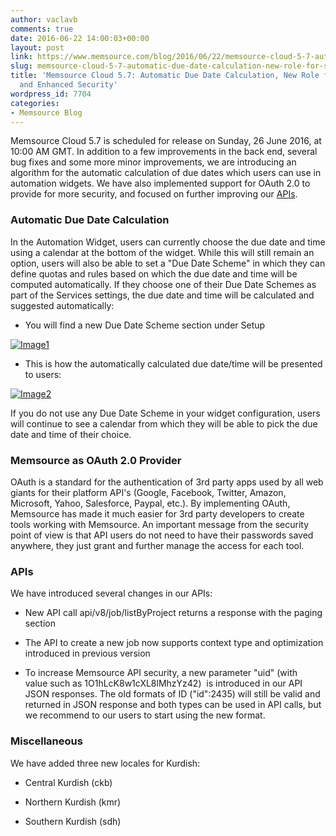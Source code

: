 ```yaml
---
author: vaclavb
comments: true
date: 2016-06-22 14:00:03+00:00
layout: post
link: https://www.memsource.com/blog/2016/06/22/memsource-cloud-5-7-automatic-due-date-calculation-new-role-for-submitter-and-enhanced-security/
slug: memsource-cloud-5-7-automatic-due-date-calculation-new-role-for-submitter-and-enhanced-security
title: 'Memsource Cloud 5.7: Automatic Due Date Calculation, New Role for Submitter
  and Enhanced Security'
wordpress_id: 7704
categories:
- Memsource Blog
---
```


Memsource Cloud 5.7 is scheduled for release on Sunday, 26 June 2016, at 10:00 AM GMT. In addition to a few improvements in the back end, several bug fixes and some more minor improvements, we are introducing an algorithm for the automatic calculation of due dates which users can use in automation widgets. We have also implemented support for OAuth 2.0 to provide for more security, and focused on further improving our [APIs](http://wiki.memsource.com/wiki/Memsource_API).

<!-- more -->


### Automatic Due Date Calculation


In the Automation Widget, users can currently choose the due date and time using a calendar at the bottom of the widget. While this will still remain an option, users will also be able to set a "Due Date Scheme" in which they can define quotas and rules based on which the due date and time will be computed automatically. If they choose one of their Due Date Schemes as part of the Services settings, the due date and time will be calculated and suggested automatically:



 	
  * You will find a new Due Date Scheme section under Setup


[![Image1](/wp-content/uploads/2016/06/Image1.png)](/wp-content/uploads/2016/06/Image1.png)



 	
  * This is how the automatically calculated due date/time will be presented to users:


[![Image2](/wp-content/uploads/2016/06/Image2-1024x488.png)](/wp-content/uploads/2016/06/Image2.png)



If you do not use any Due Date Scheme in your widget configuration, users will continue to see a calendar from which they will be able to pick the due date and time of their choice.




### 




### Memsource as OAuth 2.0 Provider


OAuth is a standard for the authentication of 3rd party apps used by all web giants for their platform API's (Google, Facebook, Twitter, Amazon, Microsoft, Yahoo, Salesforce, Paypal, etc.). By implementing OAuth, Memsource has made it much easier for 3rd party developers to create tools working with Memsource. An important message from the security point of view is that API users do not need to have their passwords saved anywhere, they just grant and further manage the access for each tool.




### APIs


We have introduced several changes in our APIs:



 	
  * New API call api/v8/job/listByProject returns a response with the paging section

 	
  * The API to create a new job now supports context type and optimization introduced in previous version

 	
  * To increase Memsource API security, a new parameter "uid" (with value such as 1O1hLcK8w1cXL8lMhzYz42)  is introduced in our API JSON responses. The old formats of ID ("id":2435) will still be valid and returned in JSON response and both types can be used in API calls, but we recommend to our users to start using the new format.





### Miscellaneous


We have added three new locales for Kurdish:



 	
  * Central Kurdish (ckb)

 	
  * Northern Kurdish (kmr)

 	
  * Southern Kurdish (sdh)


